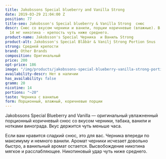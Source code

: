 ```yaml
---
title: Jakobssons Special blueberry and Vanilla Strong
date: 2019-03-29 21:04:00 Z
position: 77
title-seo: Jakobsson's Special blueberry & Vanilla Strong  снюс
descr: Снюс со вкусом черники и ванили, порции коричневые (влажные). В банке 20 порций,
  14 мг никотина - крепость чуть ниже среднего.
product-name: Jakobsson's Special Черника  и Ваниль Strong
product-alt: Jakobsson's Special Blåbär & Vanilj Strong Portion Snus
strong: Средней крепости
brand: Other Brands
composition: Оригинальный
price: 200
opt-price: 186
image: "/img/products/jakobssons-special-blueberry-vanilla-strong-portion-snus.jpg"
availability-descr: Нет в наличии
has_availability: false
gramm: 20
nicotine: 14
portions: "~20"
taste: Черника с ванилью
form: Порционный, влажный, коричневые порции
---
```


Jakobssons Special Blueberry and Vanilla — оригинальный увлажненный порционный коричневый снюс со вкусом черники, табака, ванили и нотками винограда. Вкус держится чуть меньше часа.

Если вам нравится сладкий снюс, это для вас. Черника впереди по максимуму и немного ванили.
Аромат черники исчезает довольно быстро, а ванильный аромат остается. Высвобождение никотина мягкое и расслабляющее.
Никотиновый удар чуть ниже среднего.